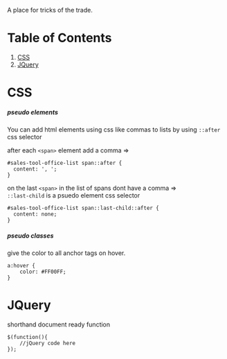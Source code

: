 A place for tricks of the trade.

# Table of Contents
1. [CSS](#CSS)
2. [JQuery](#jQuery)


# CSS

##### pseudo elements
You can add html elements using css like commas to lists by using `::after` css selector

after each `<span>` element add a comma =>
```
#sales-tool-office-list span::after {
  content: ', ';
}
```
on the last `<span>` in the list of spans dont have a comma =><br>
`::last-child` is a psuedo element css selector
```
#sales-tool-office-list span::last-child::after {
  content: none;
}
```

##### pseudo classes
give the color to all anchor tags on hover.
```
a:hover {
    color: #FF00FF;
}
```
# JQuery

shorthand document ready function
```
$(function(){ 
	//jQuery code here 
});
```

